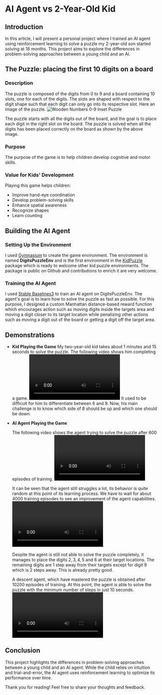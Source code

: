 # AI Agent vs 2-Year-Old Kid

## Introduction
In this article, I will present a personal project where I trained an AI agent using reinforcement learning to solve a puzzle my 2-year-old son started solving at 18 months. This project aims to explore the differences in problem-solving approaches between a young child and an AI. 

## The Puzzle: placing the first 10 digits on a board
### Description
The puzzle is composed of the digits from $0$ to $9$ and a board containing 10 slots, one for each of the digits. The slots are shaped with respect to the digit shape such that each digit can only go into its respective slot. Here an image of the puzzle. 
![Wooden Numbers 0-9 Inset Puzzle](https://i.ebayimg.com/images/g/YtkAAOSwiQNlLCOD/s-l1600.webp)

The puzzle starts with all the digits out of the board, and the goal is to place each digit in the right slot on the board. The puzzle is solved when all the digits has been placed correctly on the board as shown by the above image.

### Purpose
The purpose of the game is to help children develop cognitive and motor skills.

### Value for Kids' Development
Playing this game helps children:
- Improve hand-eye coordination
- Develop problem-solving skills
- Enhance spatial awareness
- Recognize shapes
- Learn counting 

## Building the AI Agent
### Setting Up the Environment
    
  I used [Gymnasium](https://gymnasium.farama.org/) to create the game environment. The environment is named **DigitsPuzzleEnv** and is the first environment in the [KidPuzzle](https://github.com/frankl1/kidpuzzles) package which is ready to welcome other kid puzzle environments. The package is public on Github and contributions to enrich it are very welcome. 
  

### Training the AI Agent
    
  I used [Stable Baselines3](https://github.com/DLR-RM/stable-baselines3) to train an AI agent on DigitsPuzzleEnv. The agent's goal is to learn how to solve the puzzle as fast as possible. For this purpose, I designed a custom Manhattan distance-based reward function which encourages action such as moving digits inside the targets area and moving a digit closer to its target location while penalizing other actions such as moving a digit out of the board or getting a digit off the target area.

## Demonstrations
- **Kid Playing the Game**
My two-year-old kid takes about 1 minutes and 15 seconds to solve the puzzle. The following video shows him completing a game.
<video controls src="videos/2yo-solving-digits.mp4" title="Two-year-old solving the puzzle"></video>
It used to be difficult for him to differentiate between 6 and 9. Now, his main challenge is to know which side of 8 should be up and which one should be down.

- **AI Agent Playing the Game**
  
  The following video shows the agent trying to solve the puzzle after $600$ episodes of training.
  <video controls src="videos/DigitsPuzzle-10-step_f0.5_i0.33/training-episode-600.mp4" title="Agent solving the puzzle after 600 episodes of training"></video>

  It can be seen that the agent still struggles a lot, its behavior is quite random at this point of its learning process. We have to wait for about $4000$ training episodes to see an improvement of the agent capabilities.
  <video controls src="videos/DigitsPuzzle-10-step_f0.5_i0.33/training-episode-4000.mp4" title="Agent solving the puzzle after 4000 episodes of training"></video>.

  Despite the agent is still not able to solve the puzzle completely, it manages to place the digits $2, 3, 4, 5$ and $6$ at their target locations. The remaining digits are 1 step away from their targets except for digit $9$ which is 2 steps away. This is already pretty good.

  A descent agent, which have mastered the puzzle is obtained after $10200$ episodes of training. At this point, the agent is able to solve the puzzle with the minimum number of steps in just 10 seconds.
  <video controls src="videos/DigitsPuzzle-10-step_f0.5_i0.33/training-episode-10200.mp4" title="Agent solving the puzzle after 10200 episodes of training"></video>


## Conclusion
This project highlights the differences in problem-solving approaches between a young child and an AI agent. While the child relies on intuition and trial-and-error, the AI agent uses reinforcement learning to optimize its performance over time.

Thank you for reading! Feel free to share your thoughts and feedback.
